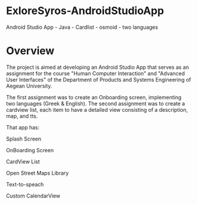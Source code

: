 # ExloreSyros-AndroidStudioApp
 Android Studio App - Java - Cardlist - osmoid - two languages

# Overview
<p>The project is aimed at developing an Android Studio App that serves as an assignment for the course "Human Computer Interaction" and "Advanced User Interfaces" of the Department of Products and Systems Engineering of Aegean University.</p>
<p>The first assignment was to create an Onboarding screen, implementing two languages (Greek & English). The second assignment was to create a cardview list, each item to have a detailed view consisting of a description, map, and tts.</p>

<p>That app has:</p>
<p>Splash Screen</p>
<p>OnBoarding Screen</p>
<p>CardView List</p>
<p>Open Street Maps Library</p>
<p>Text-to-speach</p>
<p>Custom CalendarView</p>
